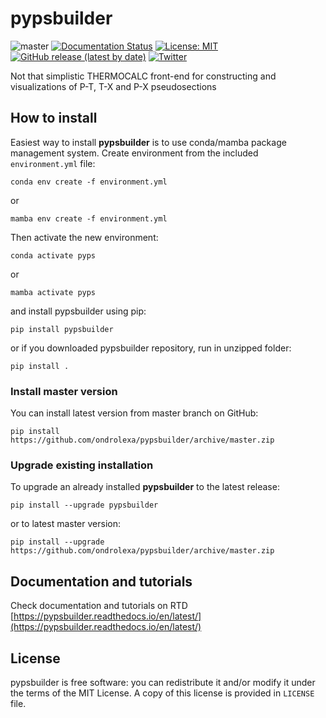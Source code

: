 # pypsbuilder

![master](https://github.com/ondrolexa/pypsbuilder/actions/workflows/master.yml/badge.svg)
[![Documentation Status](https://readthedocs.org/projects/pypsbuilder/badge/?version=latest)](https://pypsbuilder.readthedocs.io/en/latest/?badge=latest)
[![License: MIT](https://img.shields.io/badge/License-MIT-yellow.svg)](https://github.com/ondrolexa/pypsbuilder/blob/master/LICENSE)
[![GitHub release (latest by date)](https://img.shields.io/github/v/release/ondrolexa/pypsbuilder)](https://github.com/ondrolexa/pypsbuilder/releases/latest)
[![Twitter](https://img.shields.io/twitter/url/http/shields.io.svg?style=social&url=https%3A%2F%2Fgithub.com%2Fondrolexa%2Fpypsbuilder)](https://twitter.com/intent/tweet?text=Wow:&url=https%3A%2F%2Fgithub.com%2Fondrolexa%2Fpypsbuilder)

Not that simplistic THERMOCALC front-end for constructing and visualizations of P-T, T-X and P-X pseudosections

## How to install

Easiest way to install **pypsbuilder** is to use conda/mamba package management system. Create environment from the included `environment.yml` file:

    conda env create -f environment.yml

or

    mamba env create -f environment.yml

Then activate the new environment:

    conda activate pyps

or

    mamba activate pyps

and install pypsbuilder using pip:

    pip install pypsbuilder

or if you downloaded pypsbuilder repository, run in unzipped folder:

    pip install .

### Install master version

You can install latest version from master branch on GitHub:

    pip install https://github.com/ondrolexa/pypsbuilder/archive/master.zip

### Upgrade existing installation

To upgrade an already installed **pypsbuilder** to the latest release:

    pip install --upgrade pypsbuilder

or to latest master version:

    pip install --upgrade https://github.com/ondrolexa/pypsbuilder/archive/master.zip

## Documentation and tutorials

Check documentation and tutorials on RTD [https://pypsbuilder.readthedocs.io/en/latest/](https://pypsbuilder.readthedocs.io/en/latest/)

## License

pypsbuilder is free software: you can redistribute it and/or modify it under the terms of the MIT License. A copy of this license is provided in ``LICENSE`` file.
